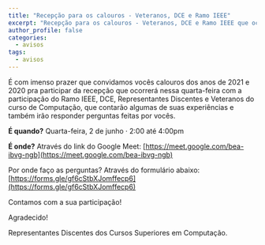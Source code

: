```yaml
---
title: "Recepção para os calouros - Veteranos, DCE e Ramo IEEE"
excerpt: "Recepção para os calouros - Veteranos, DCE e Ramo IEEE que ocorrerá na próxima quarta-feira,2 de junho, das 2:00 às 4:00pm"
author_profile: false
categories:
  - avisos
tags:
  - avisos
---
```


É com imenso prazer que convidamos vocês calouros dos anos de 2021 e 2020 pra participar da recepção que ocorrerá nessa quarta-feira com a participação do Ramo IEEE, DCE, Representantes Discentes e Veteranos do curso de Computação, que contarão algumas de suas experiências e também irão responder perguntas feitas por vocês. 

**É quando?**
Quarta-feira, 2 de junho · 2:00 até 4:00pm

**É onde?**
Através do link do Google Meet: [https://meet.google.com/bea-ibvg-ngb](https://meet.google.com/bea-ibvg-ngb)

Por onde faço as perguntas?
Através do formulário abaixo: 
[https://forms.gle/gf6cStbXJomffecp6](https://forms.gle/gf6cStbXJomffecp6)

Contamos com a sua participação!

Agradecido!

Representantes Discentes dos Cursos Superiores em Computação.